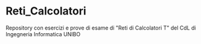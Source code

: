 # Reti_Calcolatori
Repository con esercizi e prove di esame di "Reti di Calcolatori T" del CdL di Ingegneria Informatica UNIBO
